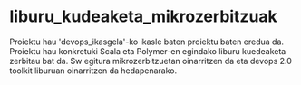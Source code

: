 # liburu_kudeaketa_mikrozerbitzuak
Proiektu hau 'devops_ikasgela'-ko ikasle baten proiektu baten eredua da. Proiektu hau konkretuki Scala eta Polymer-en egindako liburu kuedeaketa zerbitau bat da. Sw egitura mikrozerbitzuetan oinarritzen da eta devops 2.0 toolkit liburuan oinarritzen da hedapenarako.
